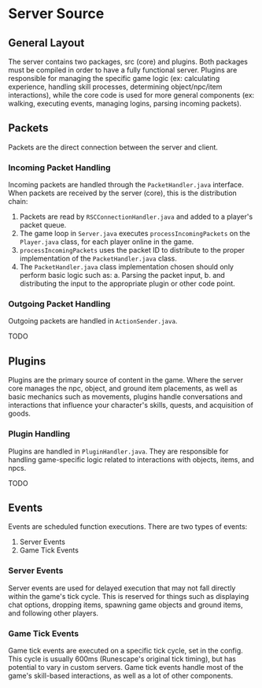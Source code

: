 # Server Source

## General Layout
The server contains two packages, src (core) and plugins. Both packages
must be compiled in order to have a fully functional server. Plugins are
responsible for managing the specific game logic (ex: calculating experience, 
handling skill processes, determining object/npc/item interactions), while
the core code is used for more general components (ex: walking, executing
events, managing logins, parsing incoming packets).

## Packets
Packets are the direct connection between the server and client. 

### Incoming Packet Handling
Incoming packets are handled through the `PacketHandler.java` interface. When packets
are received by the server (core), this is the distribution chain:
1. Packets are read by `RSCConnectionHandler.java` and added to a player's packet queue.
2. The game loop in `Server.java` executes `processIncomingPackets` on the `Player.java` class,
for each player online in the game.
3. `processIncomingPackets` uses the packet ID to distribute to the proper implementation of
the `PacketHandler.java` class.
4. The `PacketHandler.java` class implementation chosen should only perform basic logic such as:
  a. Parsing the packet input,
  b. and distributing the input to the appropriate plugin or other code point.

### Outgoing Packet Handling
Outgoing packets are handled in `ActionSender.java`.

TODO

## Plugins
Plugins are the primary source of content in the game. Where the server core
manages the npc, object, and ground item placements, as well as basic mechanics
such as movements, plugins handle conversations and interactions
that influence your character's skills, quests, and acquisition of goods.

### Plugin Handling
Plugins are handled in `PluginHandler.java`. They are responsible for handling game-specific logic
related to interactions with objects, items, and npcs.

TODO

## Events
Events are scheduled function executions. There are two types of events:
1) Server Events
2) Game Tick Events

### Server Events
Server events are used for delayed execution that may not fall directly within the
game's tick cycle. This is reserved for things such as displaying chat options,
dropping items, spawning game objects and ground items, and following other players.

### Game Tick Events
Game tick events are executed on a specific tick cycle, set in the config. This
cycle is usually 600ms (Runescape's original tick timing), but has potential
to vary in custom servers. Game tick events handle most of the game's skill-based
interactions, as well as a lot of other components.
